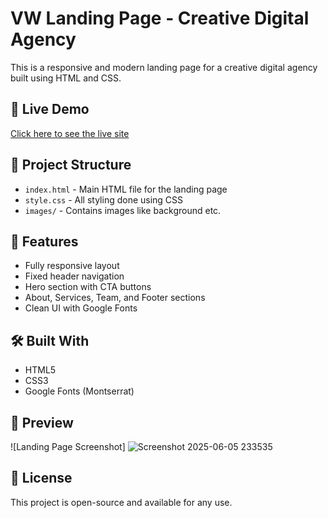 # VW Landing Page - Creative Digital Agency

This is a responsive and modern landing page for a creative digital agency built using HTML and CSS.

## 🔗 Live Demo

[Click here to see the live site](https://simple-landing-app.netlify.app/)

## 📂 Project Structure

- `index.html` - Main HTML file for the landing page
- `style.css` - All styling done using CSS
- `images/` - Contains images like background etc.

## 🚀 Features

- Fully responsive layout
- Fixed header navigation
- Hero section with CTA buttons
- About, Services, Team, and Footer sections
- Clean UI with Google Fonts

## 🛠️ Built With

- HTML5
- CSS3
- Google Fonts (Montserrat)

## 📸 Preview

![Landing Page Screenshot]
![Screenshot 2025-06-05 233535](https://github.com/user-attachments/assets/e1434bdc-a17e-4042-a5d1-404bc363c954)


## 📄 License

This project is open-source and available for any use.
